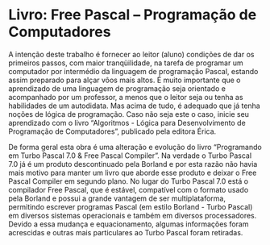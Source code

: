 # Livro: Free Pascal – Programação de Computadores

A intenção deste trabalho é fornecer ao leitor (aluno) condições de dar os primeiros passos, com maior tranqüilidade, na tarefa de programar um computador por intermédio da linguagem de programação Pascal, estando assim preparado para alçar vôos mais altos. É muito importante que o aprendizado de uma linguagem de programação seja orientado e acompanhado por um professor, a menos que o leitor seja ou tenha as habilidades de um autodidata. Mas acima de tudo, é adequado que já tenha noções de lógica de programação. Caso não seja este o caso, inicie seu aprendizado com o livro “Algoritmos - Lógica para Desenvolvimento de Programação de Computadores”, publicado pela editora Érica.

De forma geral esta obra é uma alteração e evolução do livro “Programando em Turbo Pascal 7.0 & Free Pascal Compiler”. Na verdade o Turbo Pascal 7.0 já é um produto descontinuado pela Borland e por esta razão não havia mais motivo para manter um livro que aborde esse produto e deixar o Free Pascal Compiler em segundo plano. No lugar do Turbo Pascal 7.0 está o compilador Free Pascal, que é estável, compatível com o formato usado pela Borland e possui a grande vantagem de ser multiplataforma, permitindo escrever programas Pascal (em estilo Borland - Turbo Pascal) em diversos sistemas operacionais e também em diversos processadores. Devido a essa mudança e equacionamento, algumas informações foram acrescidas e outras mais particulares ao Turbo Pascal foram retiradas.
